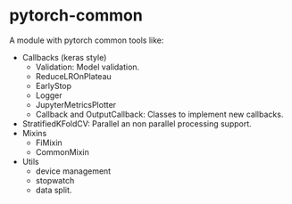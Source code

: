 # pytorch-common

A module with pytorch common tools like:

* Callbacks (keras style)
  * Validation: Model validation.
  * ReduceLROnPlateau
  * EarlyStop
  * Logger
  * JupyterMetricsPlotter
  * Callback and OutputCallback: Classes to implement new callbacks.
* StratifiedKFoldCV: Parallel an non parallel processing support.
* Mixins
  * FiMixin
  * CommonMixin
* Utils
  * device management
  * stopwatch
  * data split.
